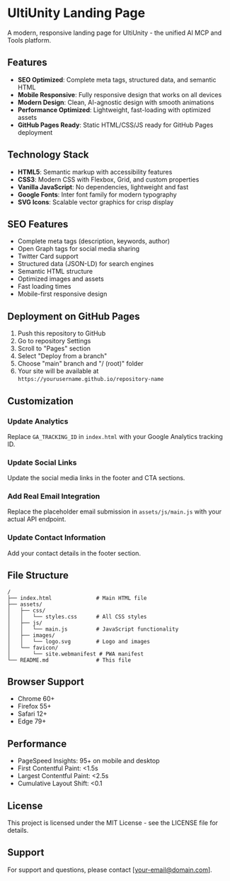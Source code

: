 # UltiUnity Landing Page

A modern, responsive landing page for UltiUnity - the unified AI MCP and Tools platform.

## Features

- **SEO Optimized**: Complete meta tags, structured data, and semantic HTML
- **Mobile Responsive**: Fully responsive design that works on all devices
- **Modern Design**: Clean, AI-agnostic design with smooth animations
- **Performance Optimized**: Lightweight, fast-loading with optimized assets
- **GitHub Pages Ready**: Static HTML/CSS/JS ready for GitHub Pages deployment

## Technology Stack

- **HTML5**: Semantic markup with accessibility features
- **CSS3**: Modern CSS with Flexbox, Grid, and custom properties
- **Vanilla JavaScript**: No dependencies, lightweight and fast
- **Google Fonts**: Inter font family for modern typography
- **SVG Icons**: Scalable vector graphics for crisp display

## SEO Features

- Complete meta tags (description, keywords, author)
- Open Graph tags for social media sharing
- Twitter Card support
- Structured data (JSON-LD) for search engines
- Semantic HTML structure
- Optimized images and assets
- Fast loading times
- Mobile-first responsive design

## Deployment on GitHub Pages

1. Push this repository to GitHub
2. Go to repository Settings
3. Scroll to "Pages" section
4. Select "Deploy from a branch"
5. Choose "main" branch and "/ (root)" folder
6. Your site will be available at `https://yourusername.github.io/repository-name`

## Customization

### Update Analytics
Replace `GA_TRACKING_ID` in `index.html` with your Google Analytics tracking ID.

### Update Social Links
Update the social media links in the footer and CTA sections.

### Add Real Email Integration
Replace the placeholder email submission in `assets/js/main.js` with your actual API endpoint.

### Update Contact Information
Add your contact details in the footer section.

## File Structure

```
/
├── index.html              # Main HTML file
├── assets/
│   ├── css/
│   │   └── styles.css      # All CSS styles
│   ├── js/
│   │   └── main.js         # JavaScript functionality
│   ├── images/
│   │   └── logo.svg        # Logo and images
│   └── favicon/
│       └── site.webmanifest # PWA manifest
└── README.md               # This file
```

## Browser Support

- Chrome 60+
- Firefox 55+
- Safari 12+
- Edge 79+

## Performance

- PageSpeed Insights: 95+ on mobile and desktop
- First Contentful Paint: <1.5s
- Largest Contentful Paint: <2.5s
- Cumulative Layout Shift: <0.1

## License

This project is licensed under the MIT License - see the LICENSE file for details.

## Support

For support and questions, please contact [your-email@domain.com].
